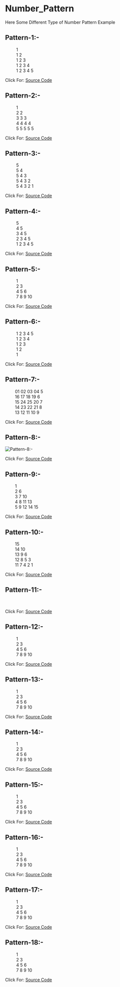 # Number_Pattern

Here Some Different Type of Number Pattern Example

## Pattern-1:-    
&emsp;   &emsp; 1    
&emsp;   &emsp; 1 2   
&emsp;   &emsp; 1 2 3  
&emsp;   &emsp; 1 2 3 4  
&emsp;   &emsp; 1 2 3 4 5

Click For: [Source Code](https://github.com/Mahendra710/Number_Pattern/blob/main/7.1-Number%20Pattern.py) 

## Pattern-2:-    
&emsp;   &emsp; 1     
&emsp;   &emsp; 2 2   
&emsp;   &emsp; 3 3 3  
&emsp;   &emsp; 4 4 4 4  
&emsp;   &emsp; 5 5 5 5 5

Click For: [Source Code](https://github.com/Mahendra710/Number_Pattern/blob/main/7.2-Number%20Pattern.py)

## Pattern-3:-    
&emsp;   &emsp; 5         
&emsp;   &emsp; 5 4       
&emsp;   &emsp; 5 4 3    
&emsp;   &emsp; 5 4 3 2   
&emsp;   &emsp; 5 4 3 2 1

Click For: [Source Code](https://github.com/Mahendra710/Number_Pattern/blob/main/7.3-Number%20Pattern.py)

## Pattern-4:-    
&emsp;   &emsp; 5             
&emsp;   &emsp; 4 5             
&emsp;   &emsp; 3 4 5     
&emsp;   &emsp; 2 3 4 5    
&emsp;   &emsp; 1 2 3 4 5  

Click For: [Source Code](https://github.com/Mahendra710/Number_Pattern/blob/main/7.4-Number%20Pattern.py)

## Pattern-5:-    
&emsp;   &emsp; 1       
&emsp;   &emsp; 2  3       
&emsp;   &emsp; 4  5  6      
&emsp;   &emsp; 7  8  9  10         

Click For: [Source Code](https://github.com/Mahendra710/Number_Pattern/blob/main/7.5-Number%20Pattern.py)

## Pattern-6:-    
&emsp;   &emsp; 1 2 3 4 5     
&emsp;   &emsp; 1 2 3 4   
&emsp;   &emsp; 1 2 3   
&emsp;   &emsp; 1 2   
&emsp;   &emsp; 1   
         

Click For: [Source Code](https://github.com/Mahendra710/Number_Pattern/blob/main/7.6-Number%20Pattern.py)

## Pattern-7:-    
&emsp;   &emsp;01	02 03 04	5      	
&emsp;   &emsp;16	17 18 19	6      	
&emsp;   &emsp;15	24 25 20	7      	
&emsp;   &emsp;14	23 22 21	8       	
&emsp;   &emsp;13	12 11 10	9      	        

Click For: [Source Code](https://github.com/Mahendra710/Number_Pattern/blob/main/7.7-Number%20Pattern.py)

## Pattern-8:-    
![Pattern-8:- ](_)
          

Click For: [Source Code](https://github.com/Mahendra710/Number_Pattern/blob/main/7.8-Number%20Pattern.py)

## Pattern-9:-    
&emsp;   &emsp;1   
&emsp;   &emsp;2 6   
&emsp;   &emsp;3 7 10   
&emsp;   &emsp;4 8 11 13   
&emsp;   &emsp;5 9 12 14 15            

Click For: [Source Code](https://github.com/Mahendra710/Number_Pattern/blob/main/7.9-Number%20Pattern.py)

## Pattern-10:-    
&emsp;   &emsp;15    
&emsp;   &emsp;14  10    
&emsp;   &emsp;13  9   6     
&emsp;   &emsp;12  8   5   3     
&emsp;   &emsp;11  7   4   2   1     
        

Click For: [Source Code](https://github.com/Mahendra710/Number_Pattern/blob/main/7.10-Number%20Pattern.py)

## Pattern-11:-    
&emsp;   &emsp;          

Click For: [Source Code](https://github.com/Mahendra710/Number_Pattern/blob/main/7.11-Number%20Pattern.py)

## Pattern-12:-    
&emsp;   &emsp; 1       
&emsp;   &emsp; 2  3       
&emsp;   &emsp; 4  5  6      
&emsp;   &emsp; 7  8  9  10         

Click For: [Source Code](https://github.com/Mahendra710/Number_Pattern/blob/main/7.12-Number%20Pattern.py)

## Pattern-13:-    
&emsp;   &emsp; 1       
&emsp;   &emsp; 2  3       
&emsp;   &emsp; 4  5  6      
&emsp;   &emsp; 7  8  9  10         

Click For: [Source Code](https://github.com/Mahendra710/Number_Pattern/blob/main/7.13-Number%20Pattern.py)

## Pattern-14:-    
&emsp;   &emsp; 1       
&emsp;   &emsp; 2  3       
&emsp;   &emsp; 4  5  6      
&emsp;   &emsp; 7  8  9  10         

Click For: [Source Code](https://github.com/Mahendra710/Number_Pattern/blob/main/7.14-Number%20Pattern.py)

## Pattern-15:-    
&emsp;   &emsp; 1       
&emsp;   &emsp; 2  3       
&emsp;   &emsp; 4  5  6      
&emsp;   &emsp; 7  8  9  10         

Click For: [Source Code](https://github.com/Mahendra710/Number_Pattern/blob/main/7.15-Number%20Pattern.py)

## Pattern-16:-    
&emsp;   &emsp; 1       
&emsp;   &emsp; 2  3       
&emsp;   &emsp; 4  5  6      
&emsp;   &emsp; 7  8  9  10         

Click For: [Source Code](https://github.com/Mahendra710/Number_Pattern/blob/main/7.16-Number%20Pattern.py)

## Pattern-17:-    
&emsp;   &emsp; 1       
&emsp;   &emsp; 2  3       
&emsp;   &emsp; 4  5  6      
&emsp;   &emsp; 7  8  9  10         

Click For: [Source Code](https://github.com/Mahendra710/Number_Pattern/blob/main/7.17-Number%20Pattern.py)

## Pattern-18:-    
&emsp;   &emsp; 1       
&emsp;   &emsp; 2  3       
&emsp;   &emsp; 4  5  6      
&emsp;   &emsp; 7  8  9  10         

Click For: [Source Code](https://github.com/Mahendra710/Number_Pattern/blob/main/7.18-Number%20Pattern.py)
